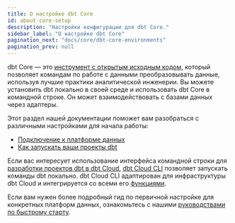 ```yaml
---
title: О настройке dbt Core
id: about-core-setup
description: "Настройки конфигурации для dbt Core."
sidebar_label: "О настройке dbt Core"
pagination_next: "docs/core/dbt-core-environments"
pagination_prev: null
---
```


dbt Core — это [инструмент с открытым исходным кодом](https://github.com/dbt-labs/dbt-core), который позволяет командам по работе с данными преобразовывать данные, используя лучшие практики аналитической инженерии. Вы можете установить dbt локально в своей среде и использовать dbt Core в командной строке. Он может взаимодействовать с базами данных через адаптеры.

Этот раздел нашей документации поможет вам разобраться с различными настройками для начала работы:

- [Подключение к платформе данных](/docs/core/connect-data-platform/profiles.yml)
- [Как запускать ваши проекты dbt](/docs/running-a-dbt-project/run-your-dbt-projects)

Если вас интересует использование интерфейса командной строки для [разработки проектов dbt в dbt Cloud](/docs/cloud/about-develop-dbt), [dbt Cloud CLI](/docs/cloud/cloud-cli-installation) позволяет запускать команды dbt локально. dbt Cloud CLI адаптирован для инфраструктуры dbt Cloud и интегрируется со всеми его [функциями](/docs/cloud/about-cloud/dbt-cloud-features).

Если вам нужен более подробный гид по первичной настройке для конкретных платформ данных, ознакомьтесь с нашими [руководствами по быстрому старту](https://docs.getdbt.com/guides).